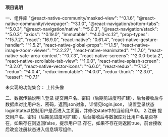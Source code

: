 **项目说明**

一、组件库
"@react-native-community/masked-view": "^0.1.6",
"@react-native-community/viewpager": "^3.1.0",
"@react-navigation/bottom-tabs": "^5.0.3",
"@react-navigation/native": "^5.0.3",
"@react-navigation/stack": "^5.0.3",
"axios": "^0.19.0",
"immutable": "^4.0.0-rc.12",
"prop-types": "^15.7.2",
"react": "16.9.0",
"react-native": "0.61.4",
"react-native-gesture-handler": "^1.5.2",
"react-native-global-props": "^1.1.5",
"react-native-image-zoom-viewer": "^2.2.27",
"react-native-reanimated": "^1.7.0",
"react-native-safe-area-context": "^0.7.3",
"react-native-screens": "^2.0.0-beta.2",
"react-native-scrollable-tab-view": "^1.0.0",
"react-native-splash-screen": "^3.2.0",
"react-native-vector-icons": "^6.6.0",
"react-redux": "^7.1.3",
"redux": "^4.0.4",
"redux-immutable": "^4.0.0",
"redux-thunk": "^2.3.0",
"teaset": "^0.7.1"

未实现的功能集合：
上传头像

二、数据传输说明
1.登录
提交用户名、密码（后期见进度可扩建），后台接收后与数据库对比用户名、密码，返回json对象，详情见login.json，
设置登录状态loginState以控制用户是否进入主页面，并修改state中的当前用户ID。
2.注册
提交用户名、密码（后期见进度可扩建），后台接收后与数据库对比用户名是否存在，如果存在则返回false，提示用户已
存在，如果不存在则返回true，前台接收后改变注册状态进入信息填写组件。
